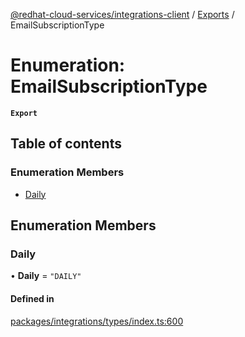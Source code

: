 [@redhat-cloud-services/integrations-client](../README.md) / [Exports](../modules.md) / EmailSubscriptionType

# Enumeration: EmailSubscriptionType

**`Export`**

## Table of contents

### Enumeration Members

- [Daily](EmailSubscriptionType.md#daily)

## Enumeration Members

### Daily

• **Daily** = ``"DAILY"``

#### Defined in

[packages/integrations/types/index.ts:600](https://github.com/RedHatInsights/javascript-clients/blob/master/packages/integrations/types/index.ts#L600)
